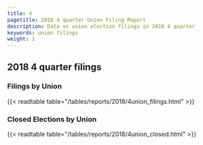 ```yaml
---
title: 4
pagetitle: 2018 4 quarter Union Filing Report
description: Data on union election filings in 2018 4 quarter 
keywords: union filings
weight: 1
---
```


## 2018 4 quarter filings

### Filings by Union
{{< readtable table="/tables/reports/2018/4union_filings.html" >}}

### Closed Elections by Union
{{< readtable table="/tables/reports/2018/4union_closed.html" >}}
